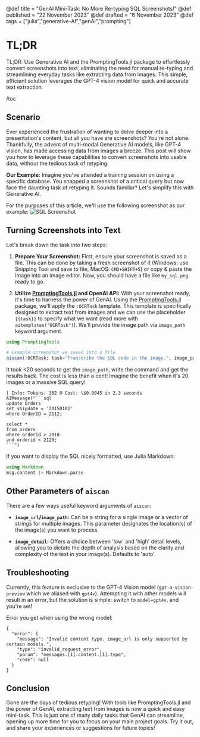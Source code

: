 @def title = "GenAI Mini-Task: No More Re-typing SQL Screenshots!"
@def published = "22 November 2023"
@def drafted = "6 November 2023"
@def tags = ["julia","generative-AI","genAI","prompting"]

# TL;DR
TL;DR: Use Generative AI and the PromptingTools.jl package to effortlessly convert screenshots into text, eliminating the need for manual re-typing and streamlining everyday tasks like extracting data from images. This simple, efficient solution leverages the GPT-4 vision model for quick and accurate text extraction.

/toc 

## Scenario

Ever experienced the frustration of wanting to delve deeper into a presentation's content, but all you have are screenshots? You're not alone. Thankfully, the advent of multi-modal Generative AI models, like GPT-4 vision, has made accessing data from images a breeze. This post will show you how to leverage these capabilities to convert screenshots into usable data, without the tedious task of retyping.

**Our Example:** Imagine you've attended a training session on using a specific database. You snapped a screenshot of a critical query but now face the daunting task of retyping it. Sounds familiar? Let's simplify this with Generative AI.

For the purposes of this article, we'll use the following screenshot as our example: ![SQL Screenshot](https://www.sqlservercentral.com/wp-content/uploads/legacy/8755f69180b7ac7ee76a69ae68ec36872a116ad4/24622.png)

## Turning Screenshots into Text

Let's break down the task into two steps:
1. **Prepare Your Screenshot:** First, ensure your screenshot is saved as a file. This can be done by taking a fresh screenshot of it (Windows: use Snipping Tool and save to file, MacOS: `CMD+SHIFT+5`) or copy & paste the image into an image editor. Now, you should have a file like `my_sql.png` ready to go.

2. **Utilize [PromptingTools.jl](https://github.com/svilupp/PromptingTools.jl) and OpenAI API:** With your screenshot ready, it's time to harness the power of GenAI. Using the [PromptingTools.jl](https://github.com/svilupp/PromptingTools.jl) package, we'll apply the `:OCRTask` template. This template is specifically designed to extract text from images and we can use the placeholder `{{task}}` to specify what we want (read more with `aitemplates("OCRTask")`). We'll provide the image path via `image_path` keyword argument.

```julia
using PromptingTools

# Example screenshot we saved into a file
aiscan(:OCRTask; task="Transcribe the SQL code in the image.", image_path="my_sql.png",model="gpt4v")
```

It took <20 seconds to get the `image_path`, write the command and get the results back.
The cost is less than a cent! Imagine the benefit when it's 20 images or a massive SQL query!

```plaintext
[ Info: Tokens: 362 @ Cost: \$0.0045 in 2.3 seconds
AIMessage("```sql
update Orders 
set shipdate = '20150102'
where OrderID = 2112;

select *
from orders
where orderid > 2010
and orderid < 2120;
```")
```

If you want to display the SQL nicely formatted, use Julia Markdown:
```julia
using Markdown
msg.content |> Markdown.parse
```

## Other Parameters of `aiscan`

There are a few ways useful keyword arguments of `aiscan`:
- **`image_url`/`image_path`:** Can be a string for a single image or a vector of strings for multiple images. This parameter designates the location(s) of the image(s) you want to process.

- **`image_detail`:** Offers a choice between 'low' and 'high' detail levels, allowing you to dictate the depth of analysis based on the clarity and complexity of the text in your image(s). Defaults to 'auto'.

## Troubleshooting
Currently, this feature is exclusive to the GPT-4 Vision model (`gpt-4-vision-preview` which we aliased with `gpt4v`). Attempting it with other models will result in an error, but the solution is simple: switch to `model=gpt4v`, and you're set!

Error you get when using the wrong model:
```plaintext
{
  "error": {
    "message": "Invalid content type. image_url is only supported by certain models.",
    "type": "invalid_request_error",
    "param": "messages.[1].content.[1].type",
    "code": null
  }
}
```

## Conclusion

Gone are the days of tedious retyping! With tools like PromptingTools.jl and the power of GenAI, extracting text from images is now a quick and easy mini-task. This is just one of many daily tasks that GenAI can streamline, opening up more time for you to focus on your main project goals. Try it out, and share your experiences or suggestions for future topics!